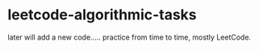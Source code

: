 # leetcode-algorithmic-tasks

later will add a new code.....
practice from time to time,
mostly LeetCode.


